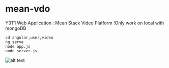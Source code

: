 # mean-vdo
Y3T1 Web Application : Mean Stack Video Platform
!Only work on local with mongoDB
```
cd angular,user,video
ng serve
node app.js
node server.js
```
![alt text](https://github.com/pnvttk/mean-vdo/blob/main/pv.png?raw=true)
